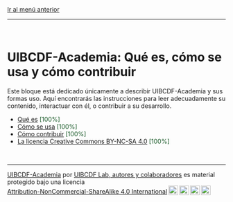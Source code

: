 <div style='text-align: left;'> <a href="../README.md#UIBCDF-Academia">Ir al menú anterior</a> </div>

-----

<br />

# UIBCDF-Academia: Qué es, cómo se usa y cómo contribuir

Este bloque está dedicado únicamente a describir UIBCDF-Academia y sus formas uso. Aquí encontrarás las
instrucciones para leer adecuadamente su contenido, interactuar con él, o contribuir a su desarrollo.

- [Qué es][unidad:que_es] <span style="color:#185927">[100%]</span>
- [Cómo se usa][unidad:como_se_usa] <span style="color:#185927">[100%]</span>
- [Cómo contribuir][unidad:como_contribuir] <span style="color:#185927">[100%]</span>
- [La licencia Creative Commons BY-NC-SA 4.0][unidad:la_licencia] <span style="color:#185927">[100%]</span>

<br />

-------
<p xmlns:cc="http://creativecommons.org/ns#" xmlns:dct="http://purl.org/dc/terms/"><a property="dct:title" rel="cc:attributionURL" href="https://github.com/uibcdf/Academia">UIBCDF-Academia</a> por <a rel="cc:attributionURL dct:creator" property="cc:attributionName" href="https://github.com/uibcdf/Academia/graphs/contributors">UIBCDF Lab, autores y colaboradores</a> es material protegido bajo una licencia <a href="http://creativecommons.org/licenses/by-nc-sa/4.0/deed.es?ref=chooser-v1" target="_blank" rel="license noopener noreferrer" style="display:inline-block;">Attribution-NonCommercial-ShareAlike 4.0 International<img style="height:22px!important;margin-left:3px;vertical-align:text-bottom;" src="https://mirrors.creativecommons.org/presskit/icons/cc.svg?ref=chooser-v1"><img style="height:22px!important;margin-left:3px;vertical-align:text-bottom;" src="https://mirrors.creativecommons.org/presskit/icons/by.svg?ref=chooser-v1"><img style="height:22px!important;margin-left:3px;vertical-align:text-bottom;" src="https://mirrors.creativecommons.org/presskit/icons/nc.svg?ref=chooser-v1"><img style="height:22px!important;margin-left:3px;vertical-align:text-bottom;" src="https://mirrors.creativecommons.org/presskit/icons/sa.svg?ref=chooser-v1"></a></p>

[unidad:que_es]: Que_es/Que_es.md
[unidad:como_se_usa]: Como_se_usa/Como_se_usa.md
[unidad:como_contribuir]: Como_contribuir/Como_contribuir.md
[unidad:la_licencia]: La_licencia/La_licencia.md

